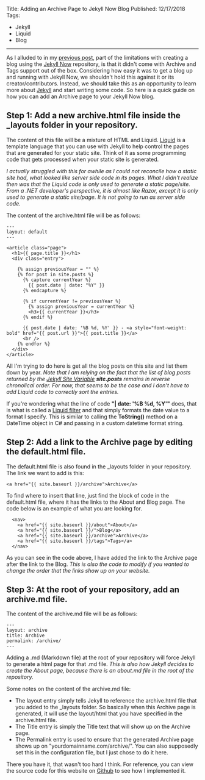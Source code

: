 Title: Adding an Archive Page to Jekyll Now Blog
Published: 12/17/2018
Tags:
   - Jekyll
   - Liquid
   - Blog
---
As I alluded to in my [previous post](https://dinobansigan.com/Blog-With-JekyllNow-And-GitHub-Pages/), part of the limitations with 
creating a blog using the [Jekyll Now](https://github.com/barryclark/jekyll-now) repository, is that it didn't come with Archive and 
Tags support out of the box. Considering how easy it was to get a blog up and running with Jekyll Now, we shouldn't hold this 
against it or its creator/contributors. Instead, we should take this as an opportunity to learn more about [Jekyll](https://jekyllrb.com/) 
and start writing some code. So here is a quick guide on how you can add an Archive page to your Jekyll Now blog.

## Step 1: Add a new archive.html file inside the _layouts folder in your repository.

The content of this file will be a mixture of HTML and Liquid. [Liquid](https://help.shopify.com/en/themes/liquid) is a template 
language that you can use with Jekyll to help control the pages that are generated for your static site. Think of it as some programming 
code that gets processed when your static site is generated. 

*I actually struggled with this for awhile as I could not reconcile how a static site had, what looked like server side code in its pages. 
What I didn't realize then was that the Liquid code is only used to generate a static page/site. From a .NET developer's perspective, it 
is almost like Razor, except it is only used to generate a static site/page. It is not going to run as server side code.*

The content of the archive.html file will be as follows:
```
---
layout: default
---

<article class="page">
  <h1>{{ page.title }}</h1>
  <div class="entry">
    
    {% assign previousYear = "" %}
    {% for post in site.posts %}
      {% capture currentYear %}
        {{ post.date | date: "%Y" }}
      {% endcapture %}
    
      {% if currentYear != previousYear %}
        {% assign previousYear = currentYear %}
        <h3>{{ currentYear }}</h3>
      {% endif %}
    
      {{ post.date | date: '%B %d, %Y' }} - <a style="font-weight: bold" href="{{ post.url }}">{{ post.title }}</a>
      <br />
    {% endfor %}    
  </div>
</article>
```
All I'm trying to do here is get all the blog posts on this site and list them down by year. *Note that I am relying on the fact that 
the list of blog posts returned by the [Jekyll Site Variable](https://jekyllrb.com/docs/variables/#site-variables) **site.posts** 
remains in reverse chronolical order. For now, that seems to be the case and I don't have to add Liquid code to correctly sort the entries.*

If you're wondering what the line of code **"| date: '%B %d, %Y'"** does, that is what is called a [Liquid filter](https://help.shopify.com/en/themes/liquid/filters) 
and that simply formats the date value to a format I specify. This is similar to calling the **ToString()** method on a DateTime object 
in C# and passing in a custom datetime format string.

## Step 2: Add a link to the Archive page by editing the default.html file.

The default.html file is also found in the _layouts folder in your repository. The link we want to add is this:
```
<a href="{{ site.baseurl }}/archive">Archive</a>
```

To find where to insert that line, just find the block of code in the default.html file, where it has the links to the About and Blog 
page. The code below is an example of what you are looking for.
```
  <nav>
	<a href="{{ site.baseurl }}/about">About</a>
	<a href="{{ site.baseurl }}/">Blog</a>
	<a href="{{ site.baseurl }}/archive">Archive</a>
	<a href="{{ site.baseurl }}/tags">Tags</a>
  </nav>
```
As you can see in the code above, I have added the link to the Archive page after the link to the Blog. *This is also the code to modify 
if you wanted to change the order that the links show up on your website.*

## Step 3: At the root of your repository, add an archive.md file.

The content of the archive.md file will be as follows:
```
---
layout: archive
title: Archive
permalink: /archive/
---
```
Adding a .md (Markdown file) at the root of your repository will force Jekyll to generate a html page for that .md file. *This is also 
how Jekyll decides to create the About page, because there is an about.md file in the root of the repository.*

Some notes on the content of the archive.md file:
- The layout entry simply tells Jekyll to reference the archive.html file that you added to the _layouts folder. So basically when this 
Archive page is generated, it will use the layout/html that you have specified in the archive.html file. 
- The Title entry is simply the Title text that will show up on the Archive page.
- The Permalink entry is used to ensure that the generated Archive page shows up on "yourdomainname.com/archive/". You can also supposedly 
set this in the configuration file, but I just chose to do it here.

There you have it, that wasn't too hard I think. For reference, you can view the source code for this website on [Github](https://github.com/DinoBansigan/JekyllNowBlog) 
to see how I implemented it.